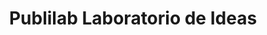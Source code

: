 ---
title: "Publilab Laboratorio de Ideas"
url: /cucuta-norte-santander/publilab-laboratorio-de-ideas/
shop: copyshop
---